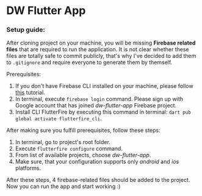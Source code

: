 # DW Flutter App

### Setup guide:
After cloning project on your machine, you will be missing **Firebase related files** that are required to run the application.
It is not clear whether these files are totally safe to commit publicly, that's why I've decided to add them to `.gitignore` and require everyone to generate them by themself.

Prerequisites:
1. If you don't have Firebase CLI installed on your machine, please follow [this](https://firebase.google.com/docs/cli?hl=pl#setup_update_cli) tutorial.
2. In terminal, execute `firebase login` command. Please sign up with Google account that has joined *dw-flutter-app* Firebase project.
3. Install CLI FlutterFire by executing this command in terminal: `dart pub global activate flutterfire_cli`.

After making sure you fulfill prerequisites, follow these steps:
1. In terminal, go to project's root folder.
2. Execute `flutterfire configure` command.
3. From list of available projects, choose *dw-flutter-app*.
4. Make sure, that your configuration supports only *android* and *ios* platforms.

After these steps, 4 firebase-related files should be added to the project. Now you can run the app and start working :)